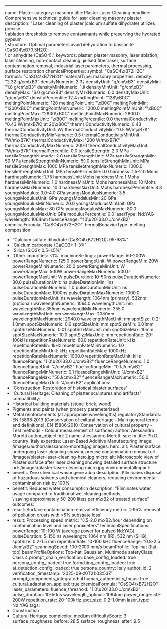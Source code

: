 ---
name: Plaster
category: masonry
title: Plaster Laser Cleaning
headline: Comprehensive technical guide for laser cleaning masonry plaster
description: "Laser cleaning of plaster (calcium sulfate dihydrate) utilizes precise\
  \ ablation thresholds to remove contaminants while preserving the hydrated gypsum\
  \ structure. Optimal parameters avoid dehydration to bassanite (CaSO4\xB70.5H2O)\
  \ or anhydrite (CaSO4)."
keywords: plaster, plaster masonry, laser ablation, laser cleaning, non-contact cleaning,
  pulsed fiber laser, surface contamination removal, industrial laser parameters,
  thermal processing, surface restoration
chemicalProperties:
  symbol: "CaSO4\xB72H2O"
  formula: "CaSO4\xB72H2O"
  materialType: masonry
properties:
  density: "2.32 g/cm\xB3"
  densityNumeric: 2.32
  densityUnit: "g/cm\xB3"
  densityMin: "1.8 g/cm\xB3"
  densityMinNumeric: 1.8
  densityMinUnit: "g/cm\xB3"
  densityMax: "6.0 g/cm\xB3"
  densityMaxNumeric: 6.0
  densityMaxUnit: "g/cm\xB3"
  densityPercentile: 12.4
  meltingPoint: "128\xB0C"
  meltingPointNumeric: 128
  meltingPointUnit: "\xB0C"
  meltingPointMin: "1200\xB0C"
  meltingPointMinNumeric: 1200.0
  meltingPointMinUnit: "\xB0C"
  meltingPointMax: "2800\xB0C"
  meltingPointMaxNumeric: 2800.0
  meltingPointMaxUnit: "\xB0C"
  meltingPercentile: 0.0
  thermalConductivity: "0.43 W/(m\xB7K) at 20\xB0C"
  thermalConductivityNumeric: 0.43
  thermalConductivityUnit: W/
  thermalConductivityMin: "0.5 W/m\xB7K"
  thermalConductivityMinNumeric: 0.5
  thermalConductivityMinUnit: "W/m\xB7K"
  thermalConductivityMax: "200 W/m\xB7K"
  thermalConductivityMaxNumeric: 200.0
  thermalConductivityMaxUnit: "W/m\xB7K"
  thermalPercentile: 0.0
  tensileStrength: 2.0 MPa
  tensileStrengthNumeric: 2.0
  tensileStrengthUnit: MPa
  tensileStrengthMin: 50 MPa
  tensileStrengthMinNumeric: 50.0
  tensileStrengthMinUnit: MPa
  tensileStrengthMax: 1000 MPa
  tensileStrengthMaxNumeric: 1000.0
  tensileStrengthMaxUnit: MPa
  tensilePercentile: 0.0
  hardness: 1.5-2.0 Mohs
  hardnessNumeric: 1.75
  hardnessUnit: Mohs
  hardnessMin: 1 Mohs
  hardnessMinNumeric: 1.0
  hardnessMinUnit: Mohs
  hardnessMax: 10 Mohs
  hardnessMaxNumeric: 10.0
  hardnessMaxUnit: Mohs
  hardnessPercentile: 8.3
  youngsModulus: 3.0-4.0 GPa
  youngsModulusNumeric: 3.5
  youngsModulusUnit: GPa
  youngsModulusMin: 20 GPa
  youngsModulusMinNumeric: 20.0
  youngsModulusMinUnit: GPa
  youngsModulusMax: 80 GPa
  youngsModulusMaxNumeric: 80.0
  youngsModulusMaxUnit: GPa
  modulusPercentile: 0.0
  laserType: Nd:YAG
  wavelength: 1064nm
  fluenceRange: "1.0\u20133.0 J/cm\xB2"
  chemicalFormula: "CaSO4\xB72H2O"
  thermalBehaviorType: melting
composition:
- "Calcium sulfate dihydrate (CaSO4\xB72H2O): 95-98%"
- 'Calcium carbonate (CaCO3): 1-3%'
- 'Silica (SiO2): 0.5-1.5%'
- 'Other impurities: <1%'
machineSettings:
  powerRange: 50-200W
  powerRangeNumeric: 125.0
  powerRangeUnit: W
  powerRangeMin: 20W
  powerRangeMinNumeric: 20.0
  powerRangeMinUnit: W
  powerRangeMax: 500W
  powerRangeMaxNumeric: 500.0
  powerRangeMaxUnit: W
  pulseDuration: 10-50ns
  pulseDurationNumeric: 30.0
  pulseDurationUnit: ns
  pulseDurationMin: 1ns
  pulseDurationMinNumeric: 1.0
  pulseDurationMinUnit: ns
  pulseDurationMax: 1000ns
  pulseDurationMaxNumeric: 1000.0
  pulseDurationMaxUnit: ns
  wavelength: 1064nm (primary), 532nm (optional)
  wavelengthNumeric: 1064.0
  wavelengthUnit: nm
  wavelengthMin: 355nm
  wavelengthMinNumeric: 355.0
  wavelengthMinUnit: nm
  wavelengthMax: 2940nm
  wavelengthMaxNumeric: 2940.0
  wavelengthMaxUnit: nm
  spotSize: 0.2-1.0mm
  spotSizeNumeric: 0.6
  spotSizeUnit: mm
  spotSizeMin: 0.01mm
  spotSizeMinNumeric: 0.01
  spotSizeMinUnit: mm
  spotSizeMax: 10mm
  spotSizeMaxNumeric: 10.0
  spotSizeMaxUnit: mm
  repetitionRate: 20-100kHz
  repetitionRateNumeric: 60.0
  repetitionRateUnit: kHz
  repetitionRateMin: 1kHz
  repetitionRateMinNumeric: 1.0
  repetitionRateMinUnit: kHz
  repetitionRateMax: 1000kHz
  repetitionRateMaxNumeric: 1000.0
  repetitionRateMaxUnit: kHz
  fluenceRange: "1.0\u20133.0 J/cm\xB2"
  fluenceRangeNumeric: 1.0
  fluenceRangeUnit: "J/cm\xB2"
  fluenceRangeMin: "0.1J/cm\xB2"
  fluenceRangeMinNumeric: 0.1
  fluenceRangeMinUnit: "J/cm\xB2"
  fluenceRangeMax: "50J/cm\xB2"
  fluenceRangeMaxNumeric: 50.0
  fluenceRangeMaxUnit: "J/cm\xB2"
applications:
- 'Construction: Restoration of historical plaster surfaces'
- 'Cultural Heritage: Cleaning of plaster sculptures and artifacts'
compatibility:
- Historical building materials (stone, brick, wood)
- Pigments and paints (when properly parameterized)
- Metal reinforcements (at appropriate wavelengths)
regulatoryStandards: EN 15898:2019 (Conservation of cultural heritage - Main general
  terms and definitions), EN 15886:2010 (Conservation of cultural property - Test
  methods - Colour measurement of surfaces)
author: Alessandro Moretti
author_object:
  id: 2
  name: Alessandro Moretti
  sex: m
  title: Ph.D.
  country: Italy
  expertise: Laser-Based Additive Manufacturing
  image: /images/author/alessandro-moretti.jpg
images:
  hero:
    alt: Plaster surface undergoing laser cleaning showing precise contamination removal
    url: /images/plaster-laser-cleaning-hero.jpg
  micro:
    alt: Microscopic view of Plaster surface after laser cleaning showing detailed
      surface structure
    url: /images/plaster-laser-cleaning-micro.jpg
environmentalImpact:
- benefit: Zero chemical waste generation
  description: Eliminates disposal of hazardous solvents and chemical cleaners, reducing
    environmental contamination risk by 100%
- benefit: Reduced water consumption
  description: "Eliminates water usage compared to traditional wet cleaning methods,\
    \ saving approximately 50-200 liters per m\xB2 of treated surface"
outcomes:
- result: Surface contamination removal efficiency
  metric: '>95% removal of pollution crusts with <5% substrate loss'
- result: Processing speed
  metric: "0.5-2.0 m\xB2/hour depending on contamination level and laser parameters"
technicalSpecifications:
  powerRange: 10-100 W (average power for pulsed Nd:YAG)
  pulseDuration: 5-150 ns
  wavelength: 1064 nm (IR), 532 nm (SHG)
  spotSize: 0.2-1.5 mm
  repetitionRate: 10-100 kHz
  fluenceRange: "0.8-2.5 J/cm\xB2"
  scanningSpeed: 100-2000 mm/s
  beamProfile: Top-hat (flat-top)
  beamProfileOptions: Top-hat, Gaussian, Multimode
  safetyClass: Class 4
prompt_chain_verification:
  base_config_loaded: true
  persona_config_loaded: true
  formatting_config_loaded: true
  ai_detection_config_loaded: true
  persona_country: Italy
  author_id: 2
  verification_timestamp: '2025-09-20T21:03:53Z'
  prompt_components_integrated: 4
  human_authenticity_focus: true
  cultural_adaptation_applied: true
chemicalFormula: "CaSO4\xB72H2O"
laser_parameters:
  fluence_threshold: "1.0\u20133.0 J/cm\xB2"
  pulse_duration: 10-50ns
  wavelength_optimal: 1064nm
  power_range: 50-200W
  repetition_rate: 20-100kHz
  spot_size: 0.2-1.0mm
  laser_type: Nd:YAG
tags:
- Construction
- Cultural Heritage
complexity: medium
difficultyScore: 3
surface_roughness_before: 28.5
surface_roughness_after: 9.5
